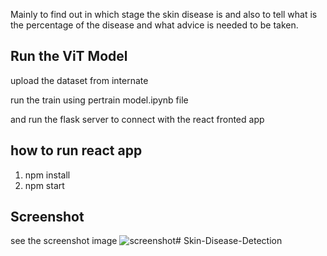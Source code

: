 
Mainly to find out in which stage the skin disease is and also to tell what is the percentage of the disease and what advice is needed to be taken.


## Run the ViT Model
upload the dataset from internate

run the train using pertrain model.ipynb file

and run the flask server to connect with the react fronted app

## how to run react app
1. npm install
2. npm start

## Screenshot

see the screenshot image
![screenshot](https://github.com/Brajeshkumar16/Skin-Disease-Detection/assets/109973687/ce16f65e-ebe7-4d10-80ba-fd1c2908faaf)# Skin-Disease-Detection
